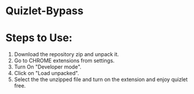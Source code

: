 # Quizlet-Bypass
# Steps to Use:
1. Download the repository zip and unpack it.
2. Go to CHROME extensions from settings.
3. Turn On "Developer mode".
4. Click on "Load unpacked".
5. Select the the unzipped file and turn on the extension and enjoy quizlet free.
